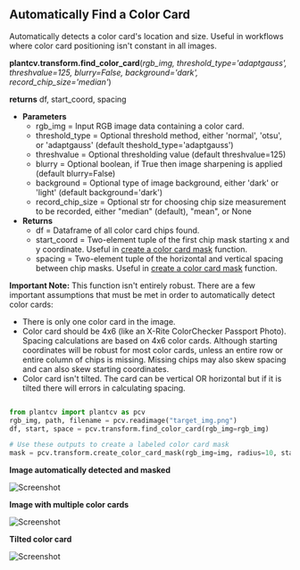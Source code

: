 ## Automatically Find a Color Card

Automatically detects a color card's location and size. Useful in workflows where color card positioning isn't constant in all images.

**plantcv.transform.find_color_card**(*rgb_img, threshold_type='adaptgauss', threshvalue=125, blurry=False, background='dark', record_chip_size='median'*)

**returns** df, start_coord, spacing

- **Parameters**
    - rgb_img          = Input RGB image data containing a color card.
    - threshold_type   = Optional threshold method, either 'normal', 'otsu', or 'adaptgauss' (default theshold_type='adaptgauss')
    - threshvalue      = Optional thresholding value (default threshvalue=125)
    - blurry           = Optional boolean, if True then image sharpening is applied (default blurry=False)
    - background       = Optional type of image background, either 'dark' or 'light' (default background='dark')
    - record_chip_size = Optional str for choosing chip size measurement to be recorded, either "median" (default), "mean", or None
- **Returns**
    - df            = Dataframe of all color card chips found.
    - start_coord   = Two-element tuple of the first chip mask starting x and y coordinate. Useful in [create a color card mask](#create-a-labeled-color-card-mask) function.
    - spacing       = Two-element tuple of the horizontal and vertical spacing between chip masks. Useful in [create a color card mask](#create-a-labeled-color-card-mask) function.

**Important Note:** This function isn't entirely robust. There are a few important assumptions that must be met in order to automatically detect color cards:
- There is only one color card in the image.
- Color card should be 4x6 (like an X-Rite ColorChecker Passport Photo). Spacing calculations are based on 4x6 color cards. Although starting coordinates will be
    robust for most color cards, unless an entire row or entire column of chips is missing. Missing chips may also skew spacing and can also skew starting coordinates.
- Color card isn't tilted. The card can be vertical OR horizontal but if it is tilted there will errors in calculating spacing.

```python

from plantcv import plantcv as pcv
rgb_img, path, filename = pcv.readimage("target_img.png")
df, start, space = pcv.transform.find_color_card(rgb_img=rgb_img)

# Use these outputs to create a labeled color card mask
mask = pcv.transform.create_color_card_mask(rgb_img=img, radius=10, start_coord=(400,600), spacing=(30,30), ncols=6, nrows=4)

```

**Image automatically detected and masked**

![Screenshot](img/documentation_images/correct_color_imgs/find_color_card.jpg)

**Image with multiple color cards**

![Screenshot](img/documentation_images/correct_color_imgs/multiple_color_card.jpg)

**Tilted color card**

![Screenshot](img/documentation_images/correct_color_imgs/tilted_color_card.jpg)
